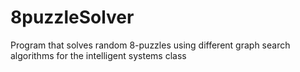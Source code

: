 # 8puzzleSolver
Program that solves random 8-puzzles using different graph search algorithms for the intelligent systems class
